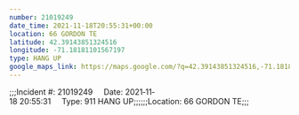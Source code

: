 ```yaml
---
number: 21019249
date_time: 2021-11-18T20:55:31+00:00
location: 66 GORDON TE
latitude: 42.39143851324516
longitude: -71.18181101567197
type: HANG UP
google_maps_link: https://maps.google.com/?q=42.39143851324516,-71.18181101567197
---
```


;;;Incident #: 21019249     Date: 2021‐11‐18 20:55:31     Type: 911 HANG UP;;;;;;Location: 66 GORDON TE;;;
